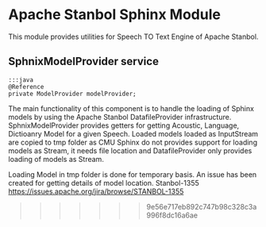 <!--
  Licensed to the Apache Software Foundation (ASF) under one or more
  contributor license agreements.  See the NOTICE file distributed with
  this work for additional information regarding copyright ownership.
  The ASF licenses this file to You under the Apache License, Version 2.0
  (the "License"); you may not use this file except in compliance with
  the License.  You may obtain a copy of the License at

      http://www.apache.org/licenses/LICENSE-2.0

  Unless required by applicable law or agreed to in writing, software
  distributed under the License is distributed on an "AS IS" BASIS,
  WITHOUT WARRANTIES OR CONDITIONS OF ANY KIND, either express or implied.
  See the License for the specific language governing permissions and
  limitations under the License.
-->

# Apache Stanbol Sphinx Module

This module provides utilities for Speech TO Text Engine of Apache Stanbol.

## SphnixModelProvider service
    :::java
    @Reference
    private ModelProvider modelProvider;

The main functionality of this component is to handle the loading of Sphinx models by using the Apache Stanbol DatafileProvider infrastructure.
SphnixModelProvider provides getters for getting Acoustic, Language, Dictioanry Model for a given Speech. Loaded models loaded as InputStream are
copied to tmp folder as CMU Sphinx do not provides support for loading models as Stream, it needs file location and DatafileProvider only provides loading of models as Stream.

Loading Model in tmp folder is done for temporary basis. An issue has been created for getting details of model location. 
Stanbol-1355 https://issues.apache.org/jira/browse/STANBOL-1355 

>>>>>>> 9e56e717eb892c747b98c328c3a996f8dc16a6ae
